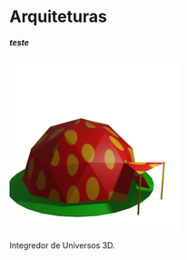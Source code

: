 # Arquiteturas

##### teste

![simbolomatew](https://raw.githubusercontent.com/trutrutru/nucleo/tmp/Imagens/geodesica300x300.png)


Integredor de Universos 3D.
